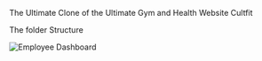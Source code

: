The Ultimate Clone of the Ultimate Gym and Health Website Cultfit



The folder Structure 


![Employee Dashboard](https://user-images.githubusercontent.com/80110392/207410233-702f9607-fb15-4c29-87b1-994ca733106e.svg)
